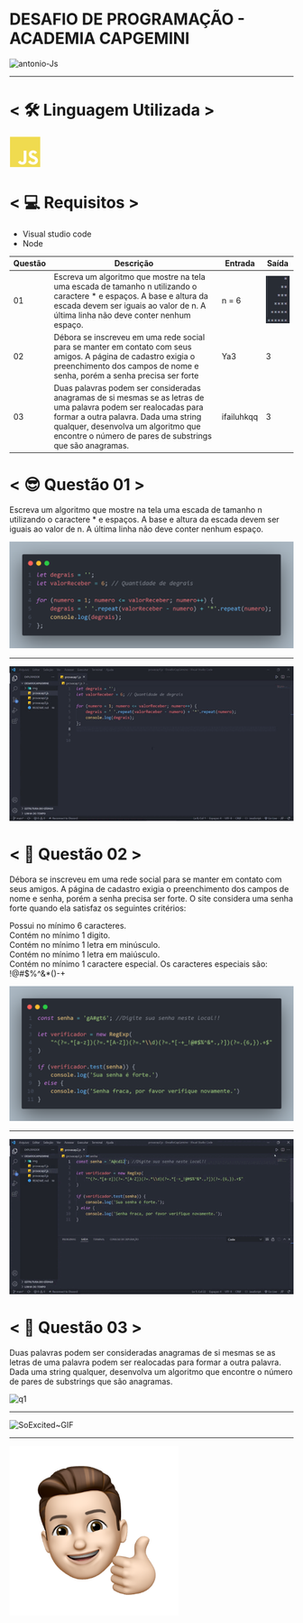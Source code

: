 # DESAFIO DE PROGRAMAÇÃO - ACADEMIA CAPGEMINI
<img alt="antonio-Js" src="https://capgemini.proway.com.br/assets/img/logo-capgemini.png">
<hr>

# < 🛠 Linguagem Utilizada >

<img alt="antonio-Js" height="55px" width="55px" src="https://raw.githubusercontent.com/devicons/devicon/master/icons/javascript/javascript-plain.svg">

# < 💻 Requisitos >
 * Visual studio code
 * Node

| Questão  |  Descrição  | Entrada| Saída|
| ------------------- | ------------------- |------------------- |------------------- |
|   01 |  Escreva um algoritmo que mostre na tela uma escada de tamanho n utilizando o caractere * e espaços. A base e altura da escada devem ser iguais ao valor de n. A última linha não deve conter nenhum espaço. | n = 6 |![](https://github.com/antoniocristovam/DesafioCapGemine/blob/main/img/foto_q1.png?raw=true)
|   02| Débora se inscreveu em uma rede social para se manter em contato com seus amigos. A página de cadastro exigia o preenchimento dos campos de nome e senha, porém a senha precisa ser forte | Ya3 |3|
|   03|  Duas palavras podem ser consideradas anagramas de si mesmas se as letras de uma palavra podem ser realocadas para formar a outra palavra. Dada uma string qualquer, desenvolva um algoritmo que encontre o número de pares de substrings que são anagramas. |ifailuhkqq| 3 |

# < 😎 Questão 01 >

  Escreva um algoritmo que mostre na tela uma escada de tamanho n utilizando o caractere * e espaços. A base e altura da escada devem ser iguais ao valor de n. A última linha não deve conter nenhum espaço.
  
![q1](https://github.com/antoniocristovam/DesafioCapGemine/blob/main/img/q1.png?raw=true)

<hr>

![SoExcited~GIF](https://github.com/antoniocristovam/DesafioCapGemine/blob/main/img/gif/resolucao2gif.gif?raw=true) 

# < 🤗 Questão 02 >

Débora se inscreveu em uma rede social para se manter em contato com seus amigos. A página de cadastro exigia o preenchimento dos campos de nome e senha, porém a senha precisa ser forte. O site considera uma senha forte quando ela satisfaz os seguintes critérios:

Possui no mínimo 6 caracteres. <br>
Contém no mínimo 1 digito. <br>
Contém no mínimo 1 letra em minúsculo. <br>
Contém no mínimo 1 letra em maiúsculo. <br>
Contém no mínimo 1 caractere especial. Os caracteres especiais são: !@#$%^&*()-+

<img alt="antonio-Js" src="https://github.com/antoniocristovam/DesafioCapGemine/blob/main/img/q2.png?raw=true">

<hr>

![SoExcited~GIF](https://github.com/antoniocristovam/DesafioCapGemine/blob/main/img/gif/resolucao1gif.gif?raw=true)


# < 🤪 Questão 03 >

Duas palavras podem ser consideradas anagramas de si mesmas se as letras de uma palavra podem ser realocadas para formar a outra palavra. Dada uma string qualquer, desenvolva um algoritmo que encontre o número de pares de substrings que são anagramas.

![q1](https://github.com/antoniocristovam/DesafioCapGemini/raw/main/img/essaimagem.png?raw=true)

<hr>

![SoExcited~GIF](https://github.com/antoniocristovam/DesafioCapGemini/blob/main/img/gif/resolucao3gif.gif?raw=true)

<hr>

<img alt="antonio-Js"  height="300px" width="300px"  src="https://github.com/antoniocristovam/DesafioCapGemine/blob/main/img/apple_img.png?raw=true">
